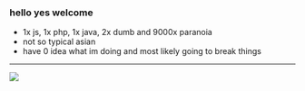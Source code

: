 ### hello yes welcome

- 1x js, 1x php, 1x java, 2x dumb and 9000x paranoia
- not so typical asian
- have 0 idea what im doing and most likely going to break things

<hr>
<img src='https://discord.c99.nl/widget/theme-4/448046610723766273.png'>
